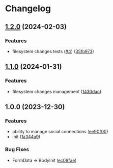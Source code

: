 # Changelog

## [1.2.0](https://github.com/DappyKit/sdk/compare/v1.1.0...v1.2.0) (2024-02-03)


### Features

* filesystem changes tests ([#4](https://github.com/DappyKit/sdk/issues/4)) ([35fb973](https://github.com/DappyKit/sdk/commit/35fb973d17767ecea163220e6d4d92dba974bef9))

## [1.1.0](https://github.com/DappyKit/sdk/compare/v1.0.0...v1.1.0) (2024-01-31)


### Features

* filesystem changes management ([1430dac](https://github.com/DappyKit/sdk/commit/1430dac37d1a877f6b16071f80ae00171a55ab32))

## 1.0.0 (2023-12-30)


### Features

* ability to manage social connections ([ee90f00](https://github.com/DappyKit/sdk/commit/ee90f006d86685e3f75be128249626a700ec33a0))
* init ([1a344a9](https://github.com/DappyKit/sdk/commit/1a344a9d85579938b9a462b53d3e82f05355ac9c))


### Bug Fixes

* FormData =&gt; BodyInit ([ec08fae](https://github.com/DappyKit/sdk/commit/ec08fae1b3e426ba5c9b46b9bbd506ccc89ed3ef))
